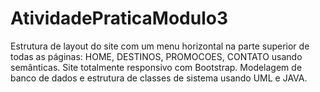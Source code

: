 # AtividadePraticaModulo3

Estrutura de layout do site com um menu horizontal na parte superior de todas as páginas: HOME, DESTINOS, PROMOCOES, CONTATO usando <tags> semânticas. Site totalmente responsivo com Bootstrap. Modelagem de banco de dados e estrutura de classes de sistema usando UML e JAVA.
